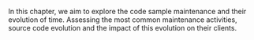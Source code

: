 In this chapter, we aim to explore the code sample maintenance and their evolution of time. Assessing the most common maintenance activities, source code evolution and the impact of this evolution on their clients.